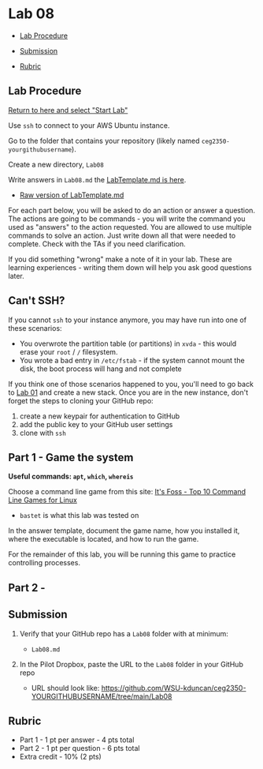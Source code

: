 # Lab 08

- [Lab Procedure](#Lab-Procedure)

- [Submission](#Submission)
- [Rubric](#Rubric)

## Lab Procedure

[Return to here and select "Start Lab"](https://awsacademy.instructure.com/courses/68834/modules/items/6128516)

Use `ssh` to connect to your AWS Ubuntu instance.

Go to the folder that contains your repository (likely named `ceg2350-yourgithubusername`).

Create a new directory, `Lab08`

Write answers in `Lab08.md` the [LabTemplate.md is here](LabTemplate.md).

- [Raw version of LabTemplate.md](https://raw.githubusercontent.com/pattonsgirl/CEG2350/main/Labs/Lab08/LabTemplate.md)

For each part below, you will be asked to do an action or answer a question. The actions are going to be commands - you will write the command you used as "answers" to the action requested. You are allowed to use multiple commands to solve an action. Just write down all that were needed to complete. Check with the TAs if you need clarification.

If you did something "wrong" make a note of it in your lab. These are learning experiences - writing them down will help you ask good questions later.

## Can't SSH?

If you cannot `ssh` to your instance anymore, you may have run into one of these scenarios:
- You overwrote the partition table (or partitions) in `xvda` - this would erase your `root` / `/` filesystem.
- You wrote a bad entry in `/etc/fstab` - if the system cannot mount the disk, the boot process will hang and not complete 

If you think one of those scenarios happened to you, you'll need to go back to [Lab 01](../Lab01/) and create a new stack. Once you are in the new instance, don't forget the steps to cloning your GitHub repo:
1. create a new keypair for authentication to GitHub
2. add the public key to your GitHub user settings
3. clone with `ssh`

## Part 1 - Game the system

**Useful commands: `apt`, `which`, `whereis`**

Choose a command line game from this site: [It's Foss - Top 10 Command Line Games for Linux](https://itsfoss.com/best-command-line-games-linux/)
   - `bastet` is what this lab was tested on

In the answer template, document the game name, how you installed it, where the executable is located, and how to run the game.

For the remainder of this lab, you will be running this game to practice controlling processes.

## Part 2 - 

## Submission

1. Verify that your GitHub repo has a `Lab08` folder with at minimum:

   - `Lab08.md`

2. In the Pilot Dropbox, paste the URL to the `Lab08` folder in your GitHub repo
   - URL should look like: https://github.com/WSU-kduncan/ceg2350-YOURGITHUBUSERNAME/tree/main/Lab08

## Rubric

- Part 1 - 1 pt per answer - 4 pts total
- Part 2 - 1 pt per question - 6 pts total
- Extra credit - 10% (2 pts)

